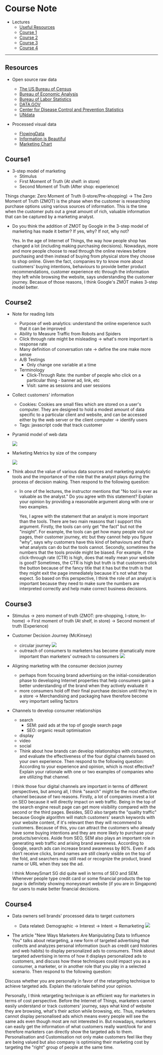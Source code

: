 # Course Note


* Lectures
  * [Useful Resources](#Resources)
  * [Course 1](#Course1)
  * [Course 2](#Course2)
  * [Course 3](#Course3)
  * [Course 4](#Course4)
--------------------------


## Resources

* Open source raw data
  * [The US Bureau of Census](http://www.census.gov/)
  * [Bureau of Economic Analysis](http://www.bea.gov/)
  * [Bureau of Labor Statistics](http://www.bls.gov)
  * [DATA.GOV](http://www.data.gov)
  * [Center for Disease Control and Prevention Statistics](http://www.cdc.gov/DataStatistics/)
  * [UNdata](http://data.un.org)

* Processed visual data
  * [FlowingData](http://flowingdata.com/)
  * [Information is Beautiful](http://www.informationisbeautiful.net/)
  * [Marketing Chart](https://www.marketingcharts.com/)



## Course1

* 3-step model of marketing
  * Stimulus
  * First Moment of Truth (At shelf: in store)
  * Second Moment of Truth (After shop: experience)

Things change: Zero Moment of Truth (I-store/Pre-shopping) -> The Zero Moment of Truth (ZMOT) is the phase when the customer is researching purchase options using various sources of information. This is the time when the customer puts out a great amount of rich, valuable information that can be captured by a marketing analyst.

* Do you think the addition of ZMOT by Google in the 3-step model of marketing has made it better? If yes, why? If not, why not?

  Yes. In the age of Internet of Things, the way how people shop has changed a lot (including making purchasing decisions). Nowadays, more and more people choose to read through the online reviews before purchasing and then instead of buying from physical store they choose to shop online. Given the fact, companies try to know more about customers' buying intentions, behaviours to provide better product recommendations, customer experience etc through the information they left while browsing the website, says understanding the customer journey. Becasue of those reasons, I think Google's ZMOT makes 3-step model better.



## Course2


* Note for reading lists
	* Purpose of web analytics: understand the online experience such that it can be improved
  * Ability to Measure Traffic from Robots and Spiders
  * Click through rate might be misleading -> what's more important is response rate
  * Many definition of conversation rate -> define the one make more sense
  * A/B Testings
    * Only change one variable at a time
  * Terminology
    * Click-Through Rate: the number of people who click on a particular thing - banner ad, link, etc
    * Visit: same as sessions and user sessions
  

* Collect customers' information

  * Cookies: Cookies are small files which are stored on a user's computer. They are designed to hold a modest amount of data specific to a particular client and website, and can be accessed either by the web server or the client computer -> identify users
  * Tags: javascript code that track customer 

* Pyramid model of web data

  <img src="pyramid_model.png">

  

* Marketing Metrics by size of the company

  <img src="marketing_metrics.png">

  

* Think about the value of various data sources and marketing analytic tools and the importance of the role that the analyst plays during the process of decision making. Then respond to the following question:

  - In one of the lectures, the instructor mentions that "No tool is ever as valuable as the analyst." Do you agree with this statement? Explain your opinion by providing a reasonable argument along with one or two examples.

    Yes, I agree with the statement that an analyst is more important than the tools. There are two main reasons that I support this argument. Firstly, the tools can only get "the fact" but not the "insight". For example, the tools can get how many people visit our pages, their customer journey, etc but they cannot help you figure "why", says why customers have this kind of behaviours and that's what analysts can do but the tools cannot. Secondly, sometimes the numbers that the tools provide might be biased. For example, if the click-through rate (CTR) is high, does that really mean your website is good? Sometimes, the CTR is high but truth is that customers click the button because of the fancy title that it has but the truth is that they might exit the page immediately because it's not what they expect. So based on this perspective, I think the role of an analyst is important because they need to make sure the numbers are interpreted correctly and help make correct business decisions.




## Course3

* Stimulus -> zero moment of truth (ZMOT: pre-shopping, I-store, In-home) -> First moment of truth (At shelf, in store) -> Second moment of truth (Experience) 

* Customer Decision Journey (McKinsey)
  * circular journey
    <img src = "circular_CJD.png">
  * outreach of consumers to marketers has become dramatically more important than marketers’ outreach to consumers
    <img src="customer_driven_marketing.png">

* Aligning marketing with the consumer decision journey
  * perhaps from focusing brand advertising on the initial-consideration phase to developing Internet properties that help consumers gain a better understanding of the brand when they actively evaluate it
  * more consumers hold off their final purchase decision until they’re in a store -> Merchandising and packaging have therefore become very important selling factors

* Channels to develop consumer relationships
  * search
    * SEM: paid ads at the top of google search page
    * SEO: organic result optimisation
  * display
  * video
  * social
  * Think about how brands can develop relationships with consumers, and evaluate the effectiveness of the four digital channels based on your own experience. Then respond to the following question: <br/>
  According to your experience and opinion, which is most effective? Explain your rationale with one or two examples of companies who are utilizing that channel. <br/>

  I think those four digital channels are important in terms of different perspectives, but among all, I think "search" might be the most effective channel because of two reasons. Firstly, a lot of companies invest a lot on SEO because it will directly impact on web traffic. Being in the top of the search engine result page can get more visibility compared with the second or the third pages. Besides, SEO also targets the "quality traffic" because Google algorithm will match customers' search keywords with your website content, if it's relevant then they will recommend to customers. Because of this, you can attract the customers who already have some buying intentions and they are more likely to purchase your products/services. Aside from SEO, SEM also plays an important role in generating web traffic and arising brand awareness. According to Google, search ads can increase brand awareness by 80%. Even if ads don’t receive clicks, brand names are still clearly visible on the top of the fold, and searchers may still read or recognize the product, brand name or URL when they see the ad. <br/>

  I think MoneySmart SG did quite well in terms of SEO and SEM. Whenever people type credit card or some financial products the top page is definitely showing moneysmart website (if you are in Singapore) for users to make better financial decisions.


## Course4

* Data owners sell brands' processed data to target customers
  * Data related: Demographic -> Interest -> Intent -> Remarketing
    <img src = "Data_insights.png">

* The article "New Ways Marketers Are Manipulating Data to Influence You" talks about retargeting, a new form of targeted advertising that collects and analyzes personal information (such as credit card histories and web habits) to display personalized ads to consumers. Think about targeted advertising in terms of how it displays personalized ads to customers, and discuss how these techniques could impact you as a consumer, a marketer, or in another role that you play in a selected scenario. Then respond to the following question: <br/>

Discuss whether you are personally in favor of the retargeting technique to achieve targeted ads. Explain the rationale behind your opinion. <br/>

Personally, I think retargeting technique is an efficient way for marketers in terms of cost perspective. Before the Internet of Things, marketers cannot easily understand or track customers' journey, says what kind of website they are browsing, what's their action while browsing, etc. Thus, marketers cannot display personalised ads which means every people will see the same ads even though most are not interested in. 
But nowadays, marketers can easily get the information of what customers really want/look for and therefore marketers can directly show the targeted ads to them. Personalisation and Customisation not only make customers feel like they are being valued but also company is optimising their marketing cost by targeting the "right" group of people at the same time. 















​		